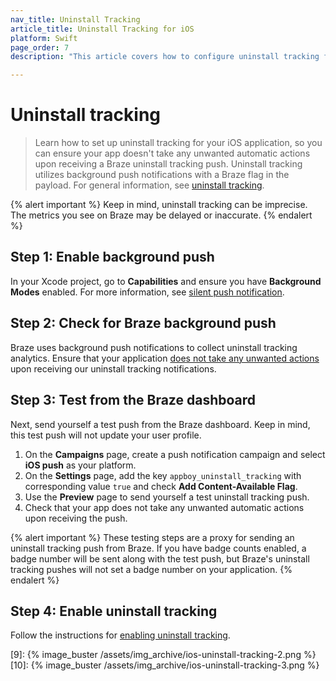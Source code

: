 ```yaml
---
nav_title: Uninstall Tracking
article_title: Uninstall Tracking for iOS
platform: Swift
page_order: 7
description: "This article covers how to configure uninstall tracking for the Swift SDK."

---
```


# Uninstall tracking

> Learn how to set up uninstall tracking for your iOS application, so you can ensure your app doesn't take any unwanted automatic actions upon receiving a Braze uninstall tracking push. Uninstall tracking utilizes background push notifications with a Braze flag in the payload. For general information, see [uninstall tracking][6].

{% alert important %}
Keep in mind, uninstall tracking can be imprecise. The metrics you see on Braze may be delayed or inaccurate.
{% endalert %}

## Step 1: Enable background push

In your Xcode project, go to **Capabilities** and ensure you have **Background Modes** enabled. For more information, see [silent push notification][5].

## Step 2: Check for Braze background push

Braze uses background push notifications to collect uninstall tracking analytics. Ensure that your application [does not take any unwanted actions][4] upon receiving our uninstall tracking notifications.

## Step 3: Test from the Braze dashboard

Next, send yourself a test push from the Braze dashboard. Keep in mind, this test push will not update your user profile.

1. On the **Campaigns** page, create a push notification campaign and select **iOS push** as your platform.
2. On the **Settings** page, add the key `appboy_uninstall_tracking` with corresponding value `true` and check **Add Content-Available Flag**.
3. Use the **Preview** page to send yourself a test uninstall tracking push.
4. Check that your app does not take any unwanted automatic actions upon receiving the push.

{% alert important %}
These testing steps are a proxy for sending an uninstall tracking push from Braze. If you have badge counts enabled, a badge number will be sent along with the test push, but Braze's uninstall tracking pushes will not set a badge number on your application.
{% endalert %}

## Step 4: Enable uninstall tracking

Follow the instructions for [enabling uninstall tracking][6].

[4]: {{site.baseurl}}/developer_guide/platform_integration_guides/swift/push_notifications/customization/ignoring_internal_push/
[5]: {{site.baseurl}}/developer_guide/platform_integration_guides/swift/push_notifications/silent_push_notifications/
[6]: {{site.baseurl}}/user_guide/data_and_analytics/tracking/uninstall_tracking/#uninstall-tracking
[9]: {% image_buster /assets/img_archive/ios-uninstall-tracking-2.png %}
[10]: {% image_buster /assets/img_archive/ios-uninstall-tracking-3.png %}
